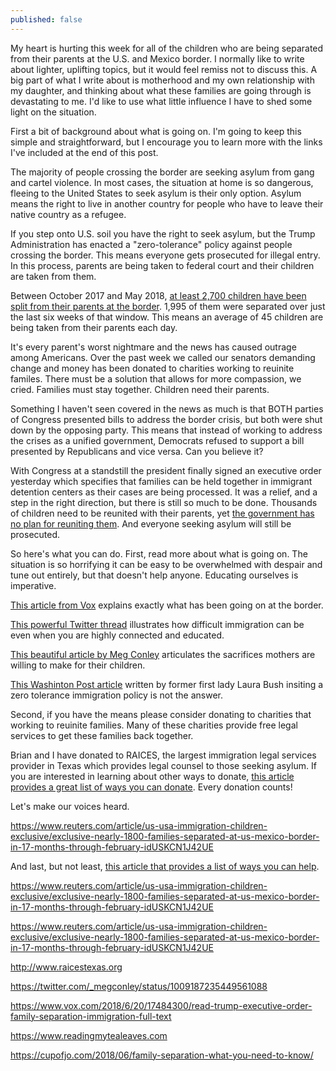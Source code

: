 ```yaml
---
published: false
---
```

My heart is hurting this week for all of the children who are being separated from their parents at the U.S. and Mexico border. I normally like to write about lighter, uplifting topics, but it would feel remiss not to discuss this. A big part of what I write about is motherhood and my own relationship with my daughter, and thinking about what these families are going through is devastating to me. I'd like to use what little influence I have to shed some light on the situation. 

First a bit of background about what is going on. I'm going to keep this simple and straightforward, but I encourage you to learn more with the links I've included at the end of this post. 

The majority of people crossing the border are seeking asylum from gang and cartel violence. In most cases, the situation at home is so dangerous, fleeing to the United States to seek asylum is their only option. Asylum means the right to live in another country for people who have to leave their native country as a refugee. 

If you step onto U.S. soil you have the right to seek asylum, but the Trump Administration has enacted a "zero-tolerance" policy against people crossing the border. This means everyone gets prosecuted for illegal entry. In this process, parents are being taken to federal court and their children are taken from them.

Between October 2017 and May 2018, [at least 2,700 children have been split from their parents at the border](https://www.vox.com/2018/6/11/17443198/children-immigrant-families-separated-parents). 1,995 of them were separated over just the last six weeks of that window. This means an average of 45 children are being taken from their parents each day. 

It's every parent's worst nightmare and the news has caused outrage among Americans. Over the past week we called our senators demanding change and money has been donated to charities working to reuinite familes. There must be a solution that allows for more compassion, we cried. Families must stay together. Children need their parents. 

Something I haven't seen covered in the news as much is that BOTH parties of Congress presented bills to address the border crisis, but both were shut down by the opposing party. This means that instead of working to address the crises as a unified government, Democrats refused to support a bill presented by Republicans and vice versa. Can you believe it? 

With Congress at a standstill the president finally signed an executive order yesterday which specifies that families can be held together in immigrant detention centers as their cases are being processed. It was a relief, and a step in the right direction, but there is still so much to be done. Thousands of children need to be reunited with their parents, yet [the government has no plan for reuniting them](https://www.vox.com/2018/6/20/17484300/read-trump-executive-order-family-separation-immigration-full-text). And everyone seeking asylum will still be prosecuted. 

So here's what you can do. First, read more about what is going on. The situation is so horrifying it can be easy to be overwhelmed with  despair and tune out entirely, but that doesn't help anyone. Educating ourselves is imperative. 

[This article from Vox](https://www.vox.com/2018/6/11/17443198/children-immigrant-families-separated-parents) explains exactly what has been going on at the border. 

[This powerful Twitter thread](https://twitter.com/petit_elefant/status/1008131022280519680) illustrates how difficult immigration can be even when you are highly connected and educated. 

[This beautiful article by Meg Conley](https://medium.com/s/story/suffer-little-children-8a204503eb9e) articulates the sacrifices mothers are willing to make for their children. 

[This Washinton Post article](https://www.washingtonpost.com/opinions/laura-bush-separating-children-from-their-parents-at-the-border-breaks-my-heart/2018/06/17/f2df517a-7287-11e8-9780-b1dd6a09b549_story.html?utm_term=.1caf80385988) written by former first lady Laura Bush insiting a zero tolerance immigration policy is not the answer. 

Second, if you have the means please consider donating to charities that working to reuinite families. Many of these charities provide free legal services to get these families back together. 

Brian and I have donated to RAICES, the largest immigration legal services provider in Texas which provides legal counsel to those seeking asylum. If you are interested in learning about other ways to donate, [this article provides a great list of ways you can donate](https://slate.com/news-and-politics/2018/06/how-you-can-fight-family-separation-at-the-border.html). Every donation counts!

Let's make our voices heard. 

https://www.reuters.com/article/us-usa-immigration-children-exclusive/exclusive-nearly-1800-families-separated-at-us-mexico-border-in-17-months-through-february-idUSKCN1J42UE


And last, but not least, [this article that provides a list of ways you can help](https://slate.com/news-and-politics/2018/06/how-you-can-fight-family-separation-at-the-border.html  ).

https://www.reuters.com/article/us-usa-immigration-children-exclusive/exclusive-nearly-1800-families-separated-at-us-mexico-border-in-17-months-through-february-idUSKCN1J42UE

https://www.reuters.com/article/us-usa-immigration-children-exclusive/exclusive-nearly-1800-families-separated-at-us-mexico-border-in-17-months-through-february-idUSKCN1J42UE

http://www.raicestexas.org

https://twitter.com/_megconley/status/1009187235449561088

https://www.vox.com/2018/6/20/17484300/read-trump-executive-order-family-separation-immigration-full-text

https://www.readingmytealeaves.com

https://cupofjo.com/2018/06/family-separation-what-you-need-to-know/
